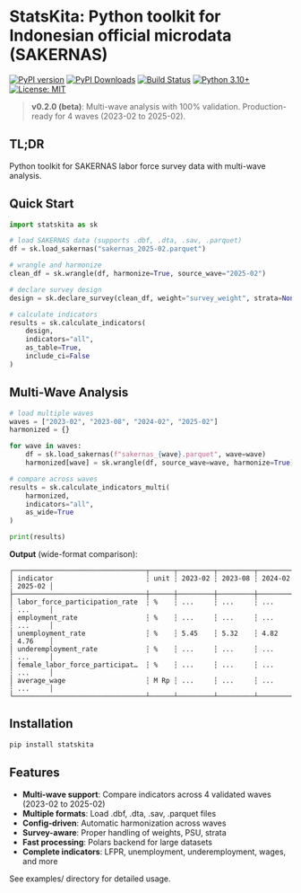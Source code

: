 # StatsKita: Python toolkit for Indonesian official microdata (SAKERNAS)

[![PyPI version](https://badge.fury.io/py/statskita.svg)](https://pypi.org/project/statskita/)
[![PyPI Downloads](https://static.pepy.tech/badge/statskita)](https://pepy.tech/projects/statskita)
[![Build Status](https://github.com/okkymabruri/statskita/actions/workflows/ci.yml/badge.svg)](https://github.com/okkymabruri/statskita/actions)
[![Python 3.10+](https://img.shields.io/badge/python-3.10+-blue.svg)](https://www.python.org/downloads/)
[![License: MIT](https://img.shields.io/badge/License-MIT-yellow.svg)](https://opensource.org/licenses/MIT)

> **v0.2.0 (beta)**: Multi-wave analysis with 100% validation. Production-ready for 4 waves (2023-02 to 2025-02).

## TL;DR

Python toolkit for SAKERNAS labor force survey data with multi-wave analysis.

## Quick Start

```python
import statskita as sk

# load SAKERNAS data (supports .dbf, .dta, .sav, .parquet)
df = sk.load_sakernas("sakernas_2025-02.parquet")

# wrangle and harmonize
clean_df = sk.wrangle(df, harmonize=True, source_wave="2025-02")

# declare survey design
design = sk.declare_survey(clean_df, weight="survey_weight", strata=None, psu="psu")

# calculate indicators
results = sk.calculate_indicators(
    design,
    indicators="all",
    as_table=True,
    include_ci=False
)
```

## Multi-Wave Analysis

```python
# load multiple waves
waves = ["2023-02", "2023-08", "2024-02", "2025-02"]
harmonized = {}

for wave in waves:
    df = sk.load_sakernas(f"sakernas_{wave}.parquet", wave=wave)
    harmonized[wave] = sk.wrangle(df, source_wave=wave, harmonize=True)

# compare across waves
results = sk.calculate_indicators_multi(
    harmonized,
    indicators="all",
    as_wide=True
)

print(results)
```

**Output** (wide-format comparison):
```
┌─────────────────────────────────┬──────┬─────────┬─────────┬─────────┬─────────┐
│ indicator                       ┆ unit ┆ 2023-02 ┆ 2023-08 ┆ 2024-02 ┆ 2025-02 │
├─────────────────────────────────┼──────┼─────────┼─────────┼─────────┼─────────┤
│ labor_force_participation_rate  ┆ %    ┆ ...     ┆ ...     ┆ ...     ┆ ...     │
│ employment_rate                 ┆ %    ┆ ...     ┆ ...     ┆ ...     ┆ ...     │
│ unemployment_rate               ┆ %    ┆ 5.45    ┆ 5.32    ┆ 4.82    ┆ 4.76    │
│ underemployment_rate            ┆ %    ┆ ...     ┆ ...     ┆ ...     ┆ ...     │
│ female_labor_force_participat…  ┆ %    ┆ ...     ┆ ...     ┆ ...     ┆ ...     │
│ average_wage                    ┆ M Rp ┆ ...     ┆ ...     ┆ ...     ┆ ...     │
└─────────────────────────────────┴──────┴─────────┴─────────┴─────────┴─────────┘
```

## Installation

```bash
pip install statskita
```

## Features

- **Multi-wave support**: Compare indicators across 4 validated waves (2023-02 to 2025-02)
- **Multiple formats**: Load .dbf, .dta, .sav, .parquet files
- **Config-driven**: Automatic harmonization across waves
- **Survey-aware**: Proper handling of weights, PSU, strata
- **Fast processing**: Polars backend for large datasets
- **Complete indicators**: LFPR, unemployment, underemployment, wages, and more

See examples/ directory for detailed usage.